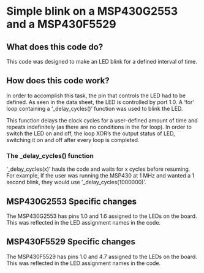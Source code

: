 # Simple blink on a MSP430G2553 and a MSP430F5529

## What does this code do?
This code was designed to make an LED blink for a defined interval of time.  

## How does this code work?
In order to accomplish this task, the pin that controls the LED had to be defined.  As seen in the data sheet, the LED is controlled by port 1.0.  A ‘for’ loop containing a ‘_delay_cycles()’ function was used to blink the LED.  

This function delays the clock cycles for a user-defined amount of time and repeats indefinitely (as there are no conditions in the for loop).  In order to switch the LED on and off, the loop XOR’s the output status of LED, switching it on and off after every loop is completed.

### The _delay_cycles() function
‘_delay_cycles(x)’ hauls the code and waits for x cycles before resuming.  For example, If the user was running the MSP430 at 1 MHz and wanted a 1 second blink, they would use ‘_delay_cycles(1000000)’.

## MSP430G2553 Specific changes
The MSP430G2553 has pins 1.0 and 1.6 assigned to the LEDs on the board.  This was reflected in the LED assignment names in the code.

## MSP430F5529 Specific changes
The MSP430F5529 has pins 1.0 and 4.7 assigned to the LEDs on the board.  This was reflected in the LED assignment names in the code.
